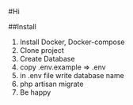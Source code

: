 #Hi

##Install 
1. Install Docker, Docker-compose
2. Clone project
3. Create Database
4. copy .env.example => .env
5. in .env file write database name
6. php artisan migrate
7. Be happy 

